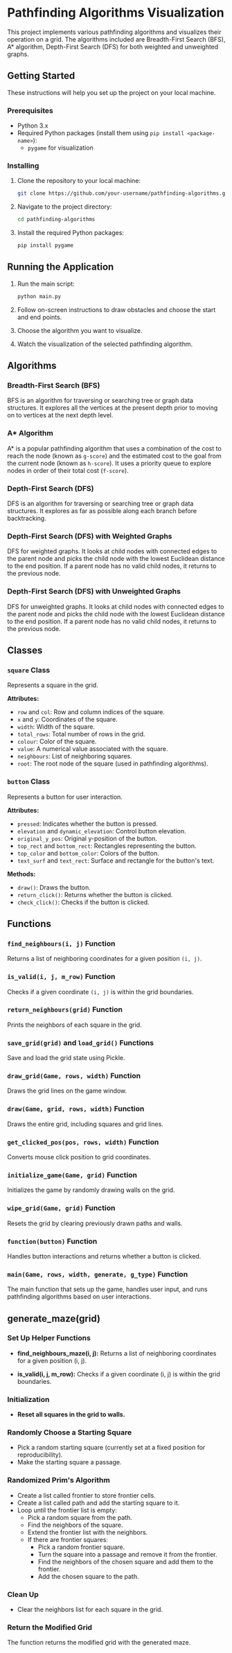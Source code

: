 # Pathfinding Algorithms Visualization

This project implements various pathfinding algorithms and visualizes their operation on a grid. The algorithms included are Breadth-First Search (BFS), A* algorithm, Depth-First Search (DFS) for both weighted and unweighted graphs.

## Getting Started

These instructions will help you set up the project on your local machine.

### Prerequisites

- Python 3.x
- Required Python packages (install them using `pip install <package-name>`):
  - `pygame` for visualization

### Installing

1. Clone the repository to your local machine:

    ```bash
    git clone https://github.com/your-username/pathfinding-algorithms.git
    ```

2. Navigate to the project directory:

    ```bash
    cd pathfinding-algorithms
    ```

3. Install the required Python packages:

    ```bash
    pip install pygame
    ```

## Running the Application

1. Run the main script:

    ```bash
    python main.py
    ```

2. Follow on-screen instructions to draw obstacles and choose the start and end points.

3. Choose the algorithm you want to visualize.

4. Watch the visualization of the selected pathfinding algorithm.

## Algorithms

### Breadth-First Search (BFS)

BFS is an algorithm for traversing or searching tree or graph data structures. It explores all the vertices at the present depth prior to moving on to vertices at the next depth level.

### A* Algorithm

A* is a popular pathfinding algorithm that uses a combination of the cost to reach the node (known as `g-score`) and the estimated cost to the goal from the current node (known as `h-score`). It uses a priority queue to explore nodes in order of their total cost (`f-score`).

### Depth-First Search (DFS)

DFS is an algorithm for traversing or searching tree or graph data structures. It explores as far as possible along each branch before backtracking.

### Depth-First Search (DFS) with Weighted Graphs

DFS for weighted graphs. It looks at child nodes with connected edges to the parent node and picks the child node with the lowest Euclidean distance to the end position. If a parent node has no valid child nodes, it returns to the previous node.

### Depth-First Search (DFS) with Unweighted Graphs

DFS for unweighted graphs. It looks at child nodes with connected edges to the parent node and picks the child node with the lowest Euclidean distance to the end position. If a parent node has no valid child nodes, it returns to the previous node.

## Classes

### `square` Class

Represents a square in the grid.

**Attributes:**
- `row` and `col`: Row and column indices of the square.
- `x` and `y`: Coordinates of the square.
- `width`: Width of the square.
- `total_rows`: Total number of rows in the grid.
- `colour`: Color of the square.
- `value`: A numerical value associated with the square.
- `neighbours`: List of neighboring squares.
- `root`: The root node of the square (used in pathfinding algorithms).

### `button` Class

Represents a button for user interaction.

**Attributes:**
- `pressed`: Indicates whether the button is pressed.
- `elevation` and `dynamic_elevation`: Control button elevation.
- `original_y_pos`: Original y-position of the button.
- `top_rect` and `bottom_rect`: Rectangles representing the button.
- `top_color` and `bottom_color`: Colors of the button.
- `text_surf` and `text_rect`: Surface and rectangle for the button's text.

**Methods:**
- `draw()`: Draws the button.
- `return_click()`: Returns whether the button is clicked.
- `check_click()`: Checks if the button is clicked.

## Functions

### `find_neighbours(i, j)` Function

Returns a list of neighboring coordinates for a given position `(i, j)`.

### `is_valid(i, j, m_row)` Function

Checks if a given coordinate `(i, j)` is within the grid boundaries.

### `return_neighbours(grid)` Function

Prints the neighbors of each square in the grid.

### `save_grid(grid)` and `load_grid()` Functions

Save and load the grid state using Pickle.

### `draw_grid(Game, rows, width)` Function

Draws the grid lines on the game window.

### `draw(Game, grid, rows, width)` Function

Draws the entire grid, including squares and grid lines.

### `get_clicked_pos(pos, rows, width)` Function

Converts mouse click position to grid coordinates.

### `initialize_game(Game, grid)` Function

Initializes the game by randomly drawing walls on the grid.

### `wipe_grid(Game, grid)` Function

Resets the grid by clearing previously drawn paths and walls.

### `function(button)` Function

Handles button interactions and returns whether a button is clicked.

### `main(Game, rows, width, generate, g_type)` Function

The main function that sets up the game, handles user input, and runs pathfinding algorithms based on user interactions.

## generate_maze(grid)

### Set Up Helper Functions

- **find_neighbours_maze(i, j):**
  Returns a list of neighboring coordinates for a given position (i, j).

- **is_valid(i, j, m_row):**
  Checks if a given coordinate (i, j) is within the grid boundaries.

### Initialization

- **Reset all squares in the grid to walls.**

### Randomly Choose a Starting Square

- Pick a random starting square (currently set at a fixed position for reproducibility).
- Make the starting square a passage.

### Randomized Prim's Algorithm

- Create a list called frontier to store frontier cells.
- Create a list called path and add the starting square to it.
- Loop until the frontier list is empty:
  - Pick a random square from the path.
  - Find the neighbors of the square.
  - Extend the frontier list with the neighbors.
  - If there are frontier squares:
    - Pick a random frontier square.
    - Turn the square into a passage and remove it from the frontier.
    - Find the neighbors of the chosen square and add them to the frontier.
    - Add the chosen square to the path.

### Clean Up

- Clear the neighbors list for each square in the grid.

### Return the Modified Grid

The function returns the modified grid with the generated maze.

